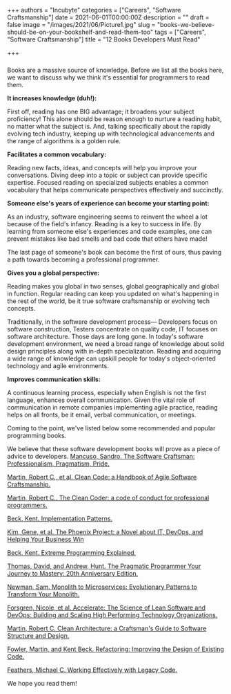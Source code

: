 +++
authors = "Incubyte"
categories = ["Careers", "Software Craftsmanship"]
date = 2021-06-01T00:00:00Z
description = ""
draft = false
image = "/images/2021/06/Picture1.jpg"
slug = "books-we-believe-should-be-on-your-bookshelf-and-read-them-too"
tags = ["Careers", "Software Craftsmanship"]
title = "12 Books Developers Must Read"

+++


###

Books are a massive source of knowledge. Before we list all the books here, we want to discuss why we think it's essential for programmers to read them.

**It increases knowledge (duh!):**

First off, reading has one BIG advantage; it broadens your subject proficiency! This alone should be reason enough to nurture a reading habit, no matter what the subject is. And, talking specifically about the rapidly evolving tech industry, keeping up with technological advancements and the range of algorithms is a golden rule.

**Facilitates a common vocabulary:**

Reading new facts, ideas, and concepts will help you improve your conversations. Diving deep into a topic or subject can provide specific expertise. Focused reading on specialized subjects enables a common vocabulary that helps communicate perspectives effectively and succinctly.

**Someone else's years of experience can become your starting point:**

As an industry, software engineering seems to reinvent the wheel a lot because of the field's infancy. Reading is a key to success in life. By learning from someone else's experiences and code examples, one can prevent mistakes like bad smells and bad code that others have made!

The last page of someone's book can become the first of ours, thus paving a path towards becoming a professional programmer.

**Gives you a global perspective:**

Reading makes you global in two senses, global geographically and global in function. Regular reading can keep you updated on what's happening in the rest of the world, be it true software craftsmanship or evolving tech concepts.

Traditionally, in the software development process— Developers focus on software construction, Testers concentrate on quality code, IT focuses on software architecture. Those days are long gone. In today's software development environment, we need a broad range of knowledge about solid design principles along with in-depth specialization. Reading and acquiring a wide range of knowledge can upskill people for today's object-oriented technology and agile environments.

**Improves communication skills:**

A continuous learning process, especially when English is not the first language, enhances overall communication. Given the vital role of communication in remote companies implementing agile practice, reading helps on all fronts, be it email, verbal communication, or meetings.

Coming to the point, we've listed below some recommended and popular programming books.

We believe that these software development books will prove as a piece of advice to developers.   [Mancuso, Sandro. The Software Craftsman: Professionalism, Pragmatism, Pride.](https://www.amazon.in/Software-Craftsman-Professionalism-Pragmatism-Robert-ebook/dp/B00QXAGIDO)

[Martin, Robert C., et al. Clean Code: a Handbook of Agile Software Craftsmanship.](https://www.amazon.in/Clean-Code-Handbook-Software-Craftsmanship-ebook/dp/B001GSTOAM)

[Martin, Robert C.. The Clean Coder: a code of conduct for professional programmers.](https://www.amazon.in/Clean-Coder-Conduct-Professional-Programmers-ebook/dp/B0050JLC9Y/ref=sr_1_1?dchild=1&keywords=the+Clean+Coder%3A+a+code+of+conduct+for+professional+programmers.&qid=1623736212&s=digital-text&sr=1-1)

[Beck, Kent. Implementation Patterns.](https://www.amazon.in/Implementation-Patterns-Addison-Wesley-Signature-Kent/dp/0321413091/ref=tmm_pap_swatch_0?_encoding=UTF8&qid=1623736246&sr=1-1)

[Kim, Gene, et al. The Phoenix Project: a Novel about IT, DevOps, and Helping Your Business Win](https://www.amazon.in/Phoenix-Project-DevOps-Helping-Business/dp/0988262592)

[Beck, Kent. Extreme Programming Explained.](https://www.amazon.in/Extreme-Programming-Explained-Embrace-Change/dp/8131704513/ref=sr_1_1?crid=2YURAKFQ4PPEV&dchild=1&keywords=extreme+programming&qid=1623736309&sprefix=extreme+progra%2Cdigital-text%2C280&sr=8-1)

[Thomas, David, and Andrew, Hunt. The Pragmatic Programmer Your Journey to Mastery: 20th Anniversary Edition.](https://www.amazon.in/Pragmatic-Programmer-journey-mastery-Anniversary/dp/0135957052)

[Newman, Sam. Monolith to Microservices: Evolutionary Patterns to Transform Your Monolith.](https://www.amazon.in/Monolith-Microservices-Sam-Newman/dp/1492047848)

[Forsgren, Nicole, et al. Accelerate: The Science of Lean Software and DevOps: Building and Scaling High Performing Technology Organizations.](https://www.amazon.in/Accelerate-Software-Performing-Technology-Organizations/dp/1942788339/ref=sr_1_1?dchild=1&keywords=Accelerate%3A+The+Science+of+Lean+Software+and+DevOps%3A+Building+and+Scaling+High+Performing+Technology+Organizations.&qid=1623736377&sr=8-1)

[Martin, Robert C. Clean Architecture: a Craftsman's Guide to Software Structure and Design.](https://www.amazon.in/Clean-Architecture-Craftsmans-Software-Structure/dp/0134494164)

[Fowler, Martin, and Kent Beck. Refactoring: Improving the Design of Existing Code.](https://www.amazon.in/Refactoring-Improving-Existing-Addison-Wesley-Signature-ebook/dp/B07LCM8RG2/ref=sr_1_1?dchild=1&keywords=Refactoring%3A+Improving+the+Design+of+Existing+Code.&qid=1623736420&s=digital-text&sr=1-1)

[Feathers, Michael C. Working Effectively with Legacy Code.](https://www.amazon.in/Working-Effectively-Legacy-Robert-Martin/dp/0131177052)

We hope you read them!



